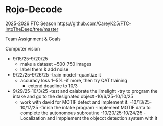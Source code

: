 # Rojo-Decode
2025-2026 FTC Season
https://github.com/CareyK25/FTC-IntoTheDeep/tree/master

Team Assignment & Goals

Computer vision
  - 9/15/25-9/20/25
    - make a dataset ~500-750 images
    - label them & add noise
  - 9/22/25-9/26/25
    -train model
    -quantize it
      - accuracy loss 1~5%
        -if more, then try QAT training
          - extend deadline to 10/3
  - 9/29/25-10/3/25
    -test and calabrate the limelight
    -try to program the intake and go to the designated object
  -10/6/25-10/10/25
    - work with david for MOTIF detect and implement it.
  -10/13/25-10/17/25
      -finish the intake program
      -implement MOTIF data to complete the autonomous subroutine
  -10/20/25-10/24/25
    -Localization and impplement the objecct detection system with it

      
